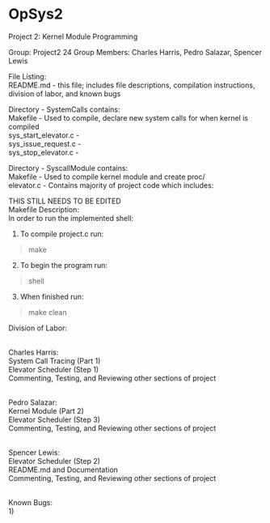 # OpSys2
Project 2: Kernel Module Programming

Group: Project2 24
Group Members: Charles Harris, Pedro Salazar, Spencer Lewis

File Listing:<br/>
README.md - this file; includes file descriptions, compilation instructions, division of labor, and known bugs<br/>

Directory - SystemCalls contains:<br/>
  Makefile - Used to compile, declare new system calls for when kernel is compiled<br/>
  sys_start_elevator.c - <br/>
  sys_issue_request.c - <br/>
  sys_stop_elevator.c - <br/>
  
Directory - SyscallModule contains:<br/>
  Makefile - Used to compile kernel module and create proc/<br/>
  elevator.c - Contains majority of project code which includes:<br/>
    
THIS STILL NEEDS TO BE EDITED<br/>
Makefile Description:<br/>
In order to run the implemented shell:<br/>
  1) To compile project.c run:
  > make
  2) To begin the program run:
  > shell
  3) When finished run:
  > make clean

Division of Labor:<br/><br/>

  Charles Harris:<br/>
  System Call Tracing (Part 1)<br/>
  Elevator Scheduler (Step 1)<br/>
  Commenting, Testing, and Reviewing other sections of project<br/><br/>
  
  Pedro Salazar:<br/>
  Kernel Module (Part 2)<br/>
  Elevator Scheduler (Step 3)<br/>
  Commenting, Testing, and Reviewing other sections of project<br/><br/>
  
  Spencer Lewis:<br/>
  Elevator Scheduler (Step 2)<br/>
  README.md and Documentation<br/>
  Commenting, Testing, and Reviewing other sections of project<br/><br/>
  
Known Bugs:<br/>
  1) 
